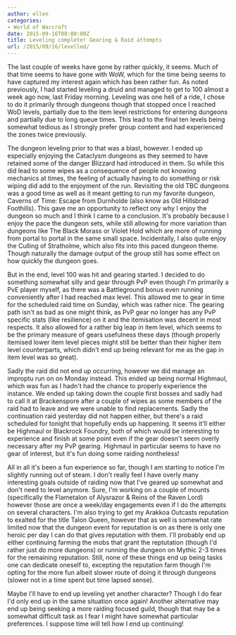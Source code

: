 ```yaml
---
author: ellen
categories:
- World of Warcraft
date: 2015-09-16T00:00:00Z
title: Leveling complete! Gearing & Raid attempts
url: /2015/09/16/levelled/
---
```


The last couple of weeks have gone by rather quickly, it seems. Much of that time seems to have gone with WoW, which for the time being seems to have captured my interest again which has been rather fun. As noted previously, I had started leveling a druid and managed to get to 100 almost a week ago now, last Friday morning. Leveling was one hell of a ride, I chose to do it primarily through dungeons though that stopped once I reached WoD levels, partially due to the item level restrictions for entering dungeons and partially due to long queue times. This lead to the final ten levels being somewhat tedious as I strongly prefer group content and had experienced the zones twice previously.

The dungeon leveling prior to that was a blast, however. I ended up especially enjoying the Cataclysm dungeons as they seemed to have retained some of the danger Blizzard had introduced in them. So while this did lead to some wipes as a consequence of people not knowing mechanics at times, the feeling of actually having to do something or risk wiping did add to the enjoyment of the run. Revisiting the old TBC dungeons was a good time as well as it meant getting to run my favorite dungeon, Caverns of Time: Escape from Durnholde (also know as Old Hillsbrad Foothills). This gave me an opportunity to reflect ony why I enjoy the dungeon so much and I think I came to a conclusion. It's probably because I enjoy the pace the dungeon sets, while still allowing for more variation than dungeons like The Black Morass or Violet Hold which are more of running from portal to portal in the same small space. Incidentally, I also quite enjoy the Culling of Stratholme, which also fits into this paced dungeon theme. Though naturally the damage output of the group still has some effect on how quickly the dungeon goes.

But in the end, level 100 was hit and gearing started. I decided to do something somewhat silly and gear through PvP even though I'm primarily a PvE player myself, as there was a Battleground bonus even running conveniently after I had reached max level. This allowed me to gear in time for the scheduled raid time on Sunday, which was rather nice. The gearing path isn't as bad as one might think, as PvP gear no longer has any PvP specific stats (like resilience) on it and the itemisation was decent in most respects. It also allowed for a rather big leap in item level, which seems to be the primary measure of gears usefulness these days (though properly itemised lower item level pieces might still be better than their higher item level counterparts, which didn't end up being relevant for me as the gap in item level was so great).

Sadly the raid did not end up occurring, however we did manage an improptu run on on Monday instead. This ended up being normal Highmaul, which was fun as I hadn't had the chance to properly experience the instance. We ended up taking down the couple first bosses and sadly had to call it at Brackenspore after a couple of wipes as some members of the raid had to leave and we were unable to find replacements. Sadly the continuation raid yesterday did not happen either, but there's a raid scheduled for tonight that hopefully ends up happening. It seems it'll either be Highmaul or Blackrock Foundry, both of which would be interesting to experience and finish at some point even if the gear doesn't seem overly necessary after my PvP gearing. Highmaul in particular seems to have no gear of interest, but it's fun doing some raiding nontheless!

All in all it's been a fun experience so far, though I am starting to notice I'm slightly running out of steam. I don't really feel I have overly many interesting goals outside of raiding now that I've geared up somewhat and don't need to level anymore. Sure, I'm working on a couple of mounts (specifically the Flametalon of Alysrazor & Reins of the Raven Lord) however those are once a week/day engagements even if I do the attempts on several characters. I'm also trying to get my Arakkoa Outcasts reputation to exalted for the title Talon Queen, however that as well is somewhat rate limited now that the dungeon event for reputation is on as there is only one heroic per day I can do that gives reputation with them. I'll probably end up either continuing farming the mobs that grant the reptutation (though I'd rather just do more dungeons) or running the dungeon on Mythic 2-3 times for the remaining reputation. Still, none of these things end up being tasks one can dedicate oneself to, excepting the reputation farm though I'm opting for the more fun albeit slower route of doing it through dungeons (slower not in a time spent but time lapsed sense).

Maybe I'll have to end up leveling yet another character? Though I do fear I'd only end up in the same situation once again! Another alternative may end up being seeking a more raiding focused guild, though that may be a somewhat difficult task as I fear I might have somewhat particular preferences. I suppose time will tell how I end up continuing!